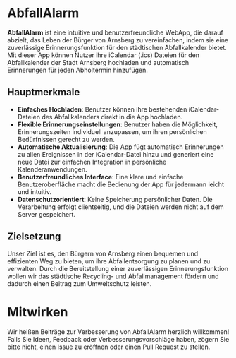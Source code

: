 # AbfallAlarm
**AbfallAlarm** ist eine intuitive und benutzerfreundliche WebApp, die darauf abzielt, das Leben der Bürger von Arnsberg zu vereinfachen, indem sie eine zuverlässige Erinnerungsfunktion für den städtischen Abfallkalender bietet. Mit dieser App können Nutzer ihre iCalendar (.ics) Dateien für den Abfallkalender der Stadt Arnsberg hochladen und automatisch Erinnerungen für jeden Abholtermin hinzufügen.

## Hauptmerkmale
- **Einfaches Hochladen**: Benutzer können ihre bestehenden iCalendar-Dateien des Abfallkalenders direkt in die App hochladen.
- **Flexible Erinnerungseinstellungen**: Benutzer haben die Möglichkeit, Erinnerungszeiten individuell anzupassen, um ihren persönlichen Bedürfnissen gerecht zu werden.
- **Automatische Aktualisierung**: Die App fügt automatisch Erinnerungen zu allen Ereignissen in der iCalendar-Datei hinzu und generiert eine neue Datei zur einfachen Integration in persönliche Kalenderanwendungen.
- **Benutzerfreundliches Interface**: Eine klare und einfache Benutzeroberfläche macht die Bedienung der App für jedermann leicht und intuitiv.
- **Datenschutzorientiert**: Keine Speicherung persönlicher Daten. Die Verarbeitung erfolgt clientseitig, und die Dateien werden nicht auf dem Server gespeichert.

## Zielsetzung
Unser Ziel ist es, den Bürgern von Arnsberg einen bequemen und effizienten Weg zu bieten, um ihre Abfallentsorgung zu planen und zu verwalten. Durch die Bereitstellung einer zuverlässigen Erinnerungsfunktion wollen wir das städtische Recycling- und Abfallmanagement fördern und dadurch einen Beitrag zum Umweltschutz leisten.

# Mitwirken
Wir heißen Beiträge zur Verbesserung von AbfallAlarm herzlich willkommen! Falls Sie Ideen, Feedback oder Verbesserungsvorschläge haben, zögern Sie bitte nicht, einen Issue zu eröffnen oder einen Pull Request zu stellen.

